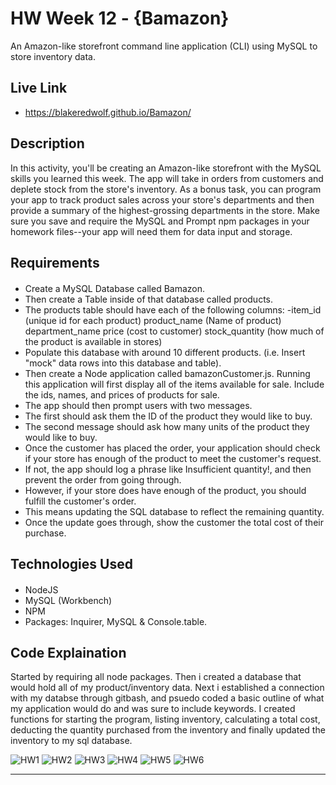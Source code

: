 # HW Week 12 - {Bamazon}
An Amazon-like storefront command line application (CLI) using MySQL to store inventory data.

## Live Link
 - https://blakeredwolf.github.io/Bamazon/

## Description
In this activity, you'll be creating an Amazon-like storefront with the MySQL skills you learned this week. The app will take in orders from customers and deplete stock from the store's inventory. As a bonus task, you can program your app to track product sales across your store's departments and then provide a summary of the highest-grossing departments in the store.
Make sure you save and require the MySQL and Prompt npm packages in your homework files--your app will need them for data input and storage.

## Requirements
####

- Create a MySQL Database called Bamazon.
- Then create a Table inside of that database called products.
- The products table should have each of the following columns:
-item_id (unique id for each product)
product_name (Name of product)
department_name
price (cost to customer)
stock_quantity (how much of the product is available in stores)
- Populate this database with around 10 different products. (i.e. Insert "mock" data rows into this database and table).
- Then create a Node application called bamazonCustomer.js. Running this application will first display all of the items available for sale. Include the ids, names, and prices of products for sale.
- The app should then prompt users with two messages.
- The first should ask them the ID of the product they would like to buy.
- The second message should ask how many units of the product they would like to buy.
- Once the customer has placed the order, your application should check if your store has enough of the product to meet the customer's request.
- If not, the app should log a phrase like Insufficient quantity!, and then prevent the order from going through.
- However, if your store does have enough of the product, you should fulfill the customer's order.
- This means updating the SQL database to reflect the remaining quantity.
- Once the update goes through, show the customer the total cost of their purchase.

## Technologies Used
####

- NodeJS
- MySQL (Workbench)
- NPM
- Packages: Inquirer, MySQL & Console.table.

## Code Explaination

Started by requiring all node packages. Then i created a database that would hold all of my product/inventory data. Next i established a connection with my databse through gitbash, and psuedo coded a basic outline of what my application would do and was sure to include keywords. I created functions for starting the program, listing inventory, calculating a total cost, deducting the quantity purchased from the inventory and finally updated the inventory to my sql database.

![HW1](/images/hw1.jpg)
![HW2](/images/hw2.jpg)
![HW3](/images/hw3.jpg)
![HW4](/images/hw4.jpg)
![HW5](/images/hw5.jpg)
![HW6](/images/hw6.jpg)

-------------